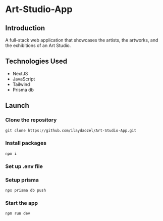 # Art-Studio-App
## Introduction
A full-stack web application that showcases the artists, the artworks, and the exhibitions of an Art Studio.

## Technologies Used
- NextJS
- JavaScript
- Tailwind
- Prisma db

## Launch
### Clone the repository
```
git clone https://github.com/ilaydaozel/Art-Studio-App.git
```
### Install packages
```
npm i
```
### Set up .env file
### Setup prisma
```
npx prisma db push
```
### Start the app
```
npm run dev
```

 

